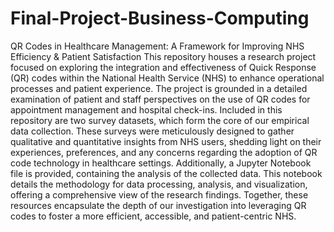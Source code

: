 # Final-Project-Business-Computing
QR Codes in Healthcare Management:  A Framework for Improving NHS Efficiency &amp; Patient Satisfaction
This repository houses a research project focused on exploring the integration and effectiveness of Quick Response (QR) codes within the National Health Service (NHS) to enhance operational processes and patient experience. The project is grounded in a detailed examination of patient and staff perspectives on the use of QR codes for appointment management and hospital check-ins. Included in this repository are two survey datasets, which form the core of our empirical data collection. These surveys were meticulously designed to gather qualitative and quantitative insights from NHS users, shedding light on their experiences, preferences, and any concerns regarding the adoption of QR code technology in healthcare settings. Additionally, a Jupyter Notebook file is provided, containing the analysis of the collected data. This notebook details the methodology for data processing, analysis, and visualization, offering a comprehensive view of the research findings. Together, these resources encapsulate the depth of our investigation into leveraging QR codes to foster a more efficient, accessible, and patient-centric NHS.

